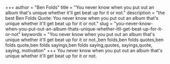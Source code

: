 +++
author = "Ben Folds"
title = "You never know when you put out an album that's unique whether it'll get beat up for it or not."
description = "the best Ben Folds Quote: You never know when you put out an album that's unique whether it'll get beat up for it or not."
slug = "you-never-know-when-you-put-out-an-album-thats-unique-whether-itll-get-beat-up-for-it-or-not"
keywords = "You never know when you put out an album that's unique whether it'll get beat up for it or not.,ben folds,ben folds quotes,ben folds quote,ben folds sayings,ben folds saying,quotes, sayings,quote, saying, motivation"
+++
You never know when you put out an album that's unique whether it'll get beat up for it or not.
